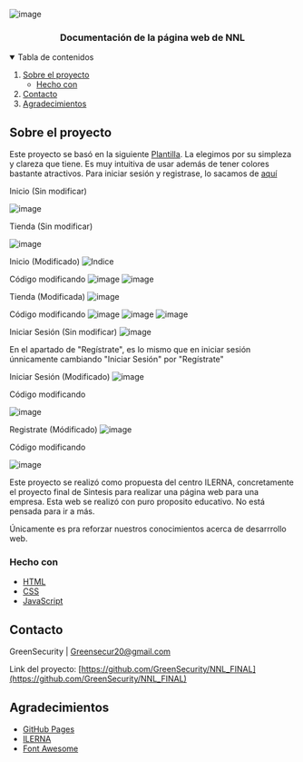 <!--
*** Thanks for checking out the Best-README-Template. If you have a suggestion
*** that would make this better, please fork the repo and create a pull request
*** or simply open an issue with the tag "enhancement".
*** Thanks again! Now go create something AMAZING! :D
-->



<!-- PROJECT SHIELDS -->
<!--
*** I'm using markdown "reference style" links for readability.
*** Reference links are enclosed in brackets [ ] instead of parentheses ( ).
*** See the bottom of this document for the declaration of the reference variables
*** for contributors-url, forks-url, etc. This is an optional, concise syntax you may use.
*** https://www.markdownguide.org/basic-syntax/#reference-style-links
-->




<!-- PROJECT LOGO -->
![image](https://user-images.githubusercontent.com/58775176/117108211-2780b700-ad83-11eb-82a6-d41b2d76bb6e.png)


  <h3 align="center">Documentación de la página web de NNL</h3>


<!-- TABLE OF CONTENTS -->
<details open="open">
  <summary>Tabla de contenidos</summary>
  <ol>
    <li>
      <a href="#about-the-project">Sobre el proyecto</a>
      <ul>
        <li><a href="#built-with">Hecho con</a></li>
      </ul>
    </li>
    <li><a href="#contact">Contacto</a></li>
    <li><a href="#acknowledgements">Agradecimientos</a></li>
  </ol>
</details>



<!-- ABOUT THE PROJECT -->
## Sobre el proyecto

Este proyecto se basó en la siguiente [Plantilla](https://templatemo.com/tm-561-purple-buzz). La elegimos por su simpleza y clareza que tiene. Es muy intuitiva de usar además de
tener colores bastante atractivos. Para iniciar sesión y registrase, lo sacamos de [aquí](https://vikashtech.com/2021/code/login-form-with-floating-label-animation-using-only-html-css/)


Inicio (Sin modificar)

![image](https://user-images.githubusercontent.com/58775176/117109741-6a438e80-ad85-11eb-9018-d30d1c328d84.png)


Tienda (Sin modificar)

![image](https://user-images.githubusercontent.com/58775176/117109786-7af40480-ad85-11eb-9add-9eda76be6803.png)




Inicio (Modificado)
![Indice](https://user-images.githubusercontent.com/58775176/117107266-9bba5b00-ad81-11eb-99ac-53e5b680e388.png)

Código modificando
![image](https://user-images.githubusercontent.com/58775176/117109841-9101c500-ad85-11eb-8d82-c18ce84da11e.png)
![image](https://user-images.githubusercontent.com/58775176/117109881-a2e36800-ad85-11eb-86a0-fa3f550d1dfb.png)

Tienda (Modificada) 
![image](https://user-images.githubusercontent.com/58775176/117107569-12efef00-ad82-11eb-865f-d8c847350ca8.png)

Código modificando
![image](https://user-images.githubusercontent.com/58775176/117110017-d1614300-ad85-11eb-95e5-63d4cb116148.png)
![image](https://user-images.githubusercontent.com/58775176/117110044-dd4d0500-ad85-11eb-91cc-ad2371b7e2e2.png)
![image](https://user-images.githubusercontent.com/58775176/117110071-e6d66d00-ad85-11eb-8102-318f10367e11.png)


Iniciar Sesión (Sin modificar)
![image](https://user-images.githubusercontent.com/58775176/117110164-0372a500-ad86-11eb-8f4b-bd12632755a1.png)

En el apartado de "Regístrate", es lo mismo que en iniciar sesión únnicamente cambiando "Iniciar Sesión" por "Regístrate"


Iniciar Sesión (Modificado)
![image](https://user-images.githubusercontent.com/58775176/117107642-331fae00-ad82-11eb-8aa8-5cefae85e73b.png)

Código modificando

![image](https://user-images.githubusercontent.com/58775176/117110460-6e23e080-ad86-11eb-87e1-a3bb62c9ac46.png)


Registrate (Módificado)
![image](https://user-images.githubusercontent.com/58775176/117107687-46cb1480-ad82-11eb-84b0-5b3920ef4e8a.png)

Código modificando

![image](https://user-images.githubusercontent.com/58775176/117110513-80058380-ad86-11eb-9bf2-b3458d2e43d5.png)



Este proyecto se realizó como propuesta del centro ILERNA, concretamente el proyecto final de Sintesis para realizar una página web para una empresa. Esta web se realizó con puro proposito educativo. No está pensada para ir a más. 

Únicamente es pra reforzar nuestros conocimientos acerca de desarrrollo web.

### Hecho con

* [HTML](https://www.w3schools.com/)
* [CSS](https://www.w3schools.com/css/default.asp)
* [JavaScript](https://www.javascript.com/)


<!-- CONTACT -->
## Contacto

GreenSecurity | Greensecur20@gmail.com

Link del proyecto: [https://github.com/GreenSecurity/NNL_FINAL](https://github.com/GreenSecurity/NNL_FINAL)



<!-- ACKNOWLEDGEMENTS -->
## Agradecimientos
* [GitHub Pages](https://pages.github.com)
* [ILERNA](https://www.ilerna.es/)
* [Font Awesome](https://fontawesome.com)
